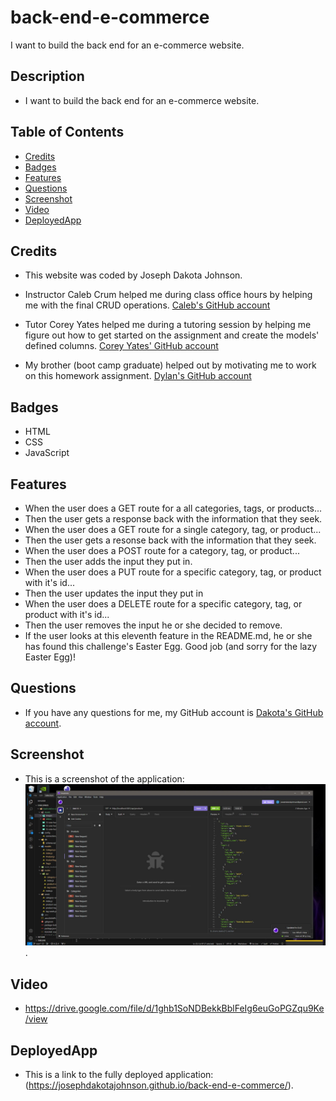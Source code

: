 # back-end-e-commerce
I want to build the back end for an e-commerce website.

## Description

 - I want to build the back end for an e-commerce website.

## Table of Contents

  - [Credits](#credits)
  - [Badges](#badges)
  - [Features](#features)
  - [Questions](#questions)
  - [Screenshot](#screenshot)
  - [Video](#video)
  - [DeployedApp](#deployedApp)

## Credits

 - This website was coded by Joseph Dakota Johnson.

 - Instructor Caleb Crum helped me during class office hours by helping me with the final CRUD operations. [Caleb's GitHub account](https://github.com/CalebCrumInstructor)

 - Tutor Corey Yates helped me during a tutoring session by helping me figure out how to get started on the assignment and create the models' defined columns. [Corey Yates' GitHub account](https://github.com/cqyates)

 - My brother (boot camp graduate) helped out by motivating me to work on this homework assignment. [Dylan's GitHub account](https://github.com/dylanstormjohnson)

## Badges

 - HTML
 - CSS
 - JavaScript

## Features

 - When the user does a GET route for a all categories, tags, or products...
 - Then the user gets a response back with the information that they seek.
 - When the user does a GET route for a single category, tag, or product...
 - Then the user gets a resonse back with the information that they seek.
 - When the user does a POST route for a category, tag, or product...
 - Then the user adds the input they put in.
 - When the user does a PUT route for a specific category, tag, or product with it's id...
 - Then the user updates the input they put in
 - When the user does a DELETE route for a specific category, tag, or product with it's id...
 - Then the user removes the input he or she decided to remove.
 - If the user looks at this eleventh feature in the README.md, he or she has found this challenge's Easter Egg.  Good job (and sorry for the lazy Easter Egg)!

## Questions

 - If you have any questions for me, my GitHub account is [Dakota's GitHub account](https://github.com/josephdakotajohnson).

## Screenshot

 - This is a screenshot of the application: ![Application Screenshot](assets/images/Screen_Capture.JPG).

## Video

 - https://drive.google.com/file/d/1ghb1SoNDBekkBblFeIg6euGoPGZqu9Ke/view

## DeployedApp

 - This is a link to the fully deployed application: (https://josephdakotajohnson.github.io/back-end-e-commerce/).
